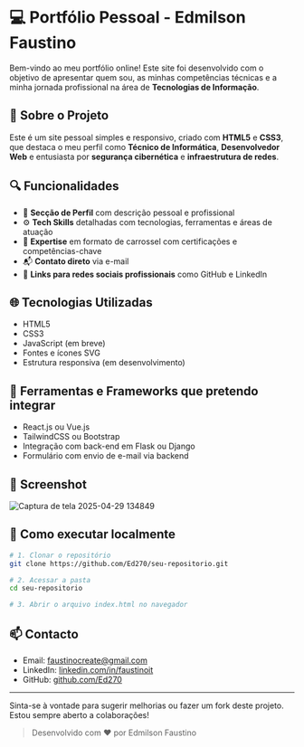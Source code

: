 # 💻 Portfólio Pessoal - Edmilson Faustino

Bem-vindo ao meu portfólio online! Este site foi desenvolvido com o objetivo de apresentar quem sou, as minhas competências técnicas e a minha jornada profissional na área de **Tecnologias de Informação**.

## 🧠 Sobre o Projeto

Este é um site pessoal simples e responsivo, criado com **HTML5** e **CSS3**, que destaca o meu perfil como **Técnico de Informática**, **Desenvolvedor Web** e entusiasta por **segurança cibernética** e **infraestrutura de redes**.

## 🔍 Funcionalidades

- 📄 **Secção de Perfil** com descrição pessoal e profissional
- ⚙️ **Tech Skills** detalhadas com tecnologias, ferramentas e áreas de atuação
- 🧠 **Expertise** em formato de carrossel com certificações e competências-chave
- 📬 **Contato direto** via e-mail
- 🔗 **Links para redes sociais profissionais** como GitHub e LinkedIn

## 🌐 Tecnologias Utilizadas

- HTML5
- CSS3
- JavaScript (em breve)
- Fontes e ícones SVG
- Estrutura responsiva (em desenvolvimento)

## 🧰 Ferramentas e Frameworks que pretendo integrar

- React.js ou Vue.js
- TailwindCSS ou Bootstrap
- Integração com back-end em Flask ou Django
- Formulário com envio de e-mail via backend

## 📸 Screenshot

![Captura de tela 2025-04-29 134849](https://github.com/user-attachments/assets/40ac155e-bb70-48ee-b7bd-74490e40d86a)


## 🚀 Como executar localmente

```bash
# 1. Clonar o repositório
git clone https://github.com/Ed270/seu-repositorio.git

# 2. Acessar a pasta
cd seu-repositorio

# 3. Abrir o arquivo index.html no navegador
```

## 📫 Contacto

- Email: [faustinocreate@gmail.com](mailto:faustinocreate@gmail.com)
- LinkedIn: [linkedin.com/in/faustinoit](https://www.linkedin.com/in/faustinoit/)
- GitHub: [github.com/Ed270](https://github.com/Ed270)

---

Sinta-se à vontade para sugerir melhorias ou fazer um fork deste projeto. Estou sempre aberto a colaborações!

> Desenvolvido com ❤️ por Edmilson Faustino
